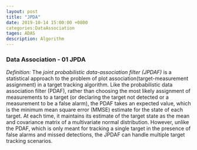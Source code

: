 ```yaml
---
layout: post
title: "JPDA"
date: 2019-10-14 15:00:00 +0800
categories:DataAssociation 
tages: ADAS 
description: Algorithm
---
```

### Data Association - 01 JPDA 

*Definition:*
The *joint probabilistic data-association filter (JPDAF)* is a statistical approach to the problem of plot association(target-measurement assignment) in a target tracking algorithm. Like the probabilistic data association filter (PDAF), rather than choosing the most likely assignment of measurements to a target (or declaring the target not detected or a measurement to be a false alarm), the PDAF takes an expected value, which is the minimum mean square error (MMSE) estimate for the state of each target. At each time, it maintains its estimate of the target state as the mean and covariance matrix of a multivariate normal distribution. However, unlike the PDAF, which is only meant for tracking a single target in the presence of false alarms and missed detections, the JPDAF can handle multiple target tracking scenarios. 
